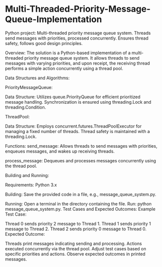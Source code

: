 # Multi-Threaded-Priority-Message-Queue-Implementation
Python project: Multi-threaded priority message queue system. Threads send messages with priorities, processed concurrently. Ensures thread safety, follows good design principles.

Overview:
The solution is a Python-based implementation of a multi-threaded priority message queue system. It allows threads to send messages with varying priorities, and upon receipt, the receiving thread performs a simple action concurrently using a thread pool.

Data Structures and Algorithms:

PriorityMessageQueue:

Data Structure:
Utilizes queue.PriorityQueue for efficient prioritized message handling.
Synchronization is ensured using threading.Lock and threading.Condition.

ThreadPool:

Data Structure:
Employs concurrent.futures.ThreadPoolExecutor for managing a fixed number of threads.
Thread safety is maintained with a threading.Lock.

Functions:
send_message: Allows threads to send messages with priorities, enqueues messages, and wakes up receiving threads.

process_message: Dequeues and processes messages concurrently using the thread pool.

Building and Running:

Requirements:
Python 3.x

Building:
Save the provided code in a file, e.g., message_queue_system.py.

Running:
Open a terminal in the directory containing the file.
Run: python message_queue_system.py.
Test Cases and Expected Outcomes:
Example Test Case:

Thread 0 sends priority 2 message to Thread 1.
Thread 1 sends priority 1 message to Thread 2.
Thread 2 sends priority 0 message to Thread 0.
Expected Outcome:

Threads print messages indicating sending and processing.
Actions executed concurrently via the thread pool.
Adjust test cases based on specific priorities and actions. Observe expected outcomes in printed messages.
